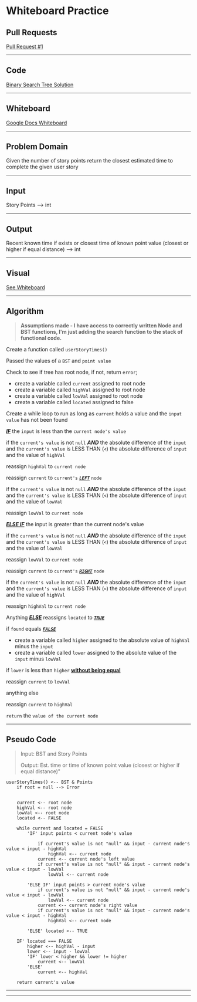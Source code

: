 # Whiteboard Practice

## Pull Requests
[Pull Request #1](https://github.com/NickDorkins/whiteboard_practice/pull/1)

---


## Code
[Binary Search Tree Solution](john_cokos/index.js)

---

## Whiteboard
[Google Docs Whiteboard](https://docs.google.com/spreadsheets/d/19k3BV5tmSug2kS7tPRodiKLEqYJ0g7sxFFme3qaNzLU/edit?usp=sharing)

---

## Problem Domain

Given the number of story points return the closest estimated time to complete the given user story

---

## Input
Story Points --> int

---

## Output
Recent known time if exists or closest time of known point value (closest or higher if equal distance) --> int

---

## Visual
[See Whiteboard](https://docs.google.com/spreadsheets/d/19k3BV5tmSug2kS7tPRodiKLEqYJ0g7sxFFme3qaNzLU/edit?usp=sharing)

---

## Algorithm
> **Assumptions made - I have access to correctly written Node and BST functions, I'm just adding the search function to the stack of functional code.**

Create a function called `userStoryTimes()`

Passed the values of a `BST` and `point value`

Check to see if tree has root node, if not, return `error`;

- create a variable called `current` assigned to root node
- create a variable called `highVal` assigned to root node
- create a variable called `lowVal` assigned to root node
- create a variable called `located` assigned to false

Create a while loop to run as long as `current` holds a value and the `input value` has not been found

<u>***IF***</u> the `input` is less than the `current node's value`

if the `current's value` is not `null` ***AND*** the absolute difference of the `input` and the `current's value` is LESS THAN (`<`) the absolute difference of `input` and the value of `highVal`

reassign `highVal` to `current node`

reassign `current` to `current's` <u>***`LEFT`***</u> `node`

if the `current's value` is not `null` ***AND*** the absolute difference of the `input` and the `current's value` is LESS THAN (`<`) the absolute difference of `input` and the value of `lowVal`
    
reassign `lowVal` to `current node`

<u>***ELSE IF***</u> the input is greater than the current node's value

if the `current's value` is not `null` ***AND*** the absolute difference of the `input` and the `current's value` is LESS THAN (`<`) the absolute difference of `input` and the value of `lowVal`

reassign `lowVal` to `current node`

reassign `current` to `current's` <u>***`RIGHT`***</u> `node`

if the `current's value` is not `null` ***AND*** the absolute difference of the `input` and the `current's value` is LESS THAN (`<`) the absolute difference of `input` and the value of `highVal`

reassign `highVal` to `current node`

Anything <u>***ELSE***</u> reassigns `located` to <u>***`TRUE`***</u>


if `found` equals <u>***`FALSE`***</u>

- create a variable called `higher` assigned to the absolute value of `highVal` minus the `input`
- create a variable called `lower` assigned to the absolute value of the `input` minus `lowVal`

if `lower` is less than `higher` <u>**without being equal**</u>

reassign `current` to `lowVal`

anything else 

reassign `current` to `highVal`

`return` the `value of the current node`

---

## Pseudo Code

>Input: BST and Story Points
>
>Output: Est. time or time of known point value (closest or higher if equal distance)"

```
userStoryTimes() <-- BST & Points
    if root = null --> Error


    current <-- root node
    highVal <-- root node
    lowVal <-- root node
    located <-- FALSE

    while current and located = FALSE
        'IF' input points < current node's value

            if current's value is not "null" && input - current node's value < input - highVal
                highVal <-- current node
            current <-- current node's left value
            if current's value is not "null" && input - current node's value < input - lowVal
                lowVal <-- current node

        'ELSE IF' input points > current node's value
            if current's value is not "null" && input - current node's value < input - lowVal
                lowVal <-- current node
            current <-- current node's right value
            if current's value is not "null" && input - current node's value < input - highVal
                highVal <-- current node

        'ELSE' located <-- TRUE

    IF' located === FALSE
        higher <-- highVal - input
        lower <-- input - lowVal
        'IF' lower < higher && lower != higher
            current <-- lowVal
        'ELSE' 
            current <-- highVal

    return current's value
```

---
---